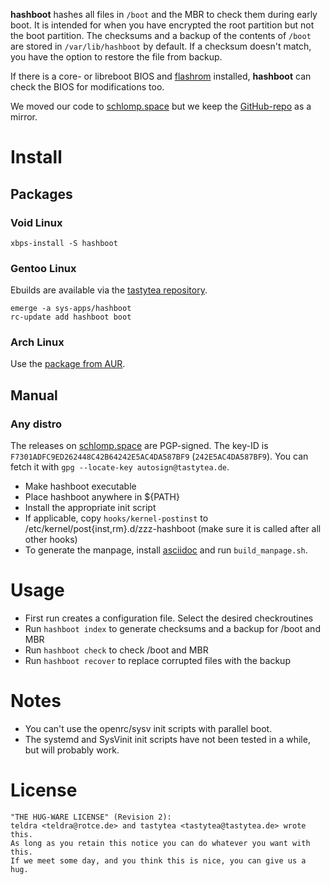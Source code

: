 **hashboot** hashes all files in `/boot` and the MBR to check them during early
boot. It is intended for when you have encrypted the root partition but not the
boot partition. The checksums and a backup of the contents of `/boot` are stored
in `/var/lib/hashboot` by default. If a checksum doesn't match, you have the
option to restore the file from backup.

If there is a core- or libreboot BIOS and [flashrom](https://flashrom.org/)
installed, **hashboot** can check the BIOS for modifications too.

We moved our code to
[schlomp.space](https://schlomp.space/tastytea/hashboot) but we keep the
[GitHub-repo](https://github.com/tastytea/hashboot) as a mirror.

# Install

## Packages

### Void Linux

``` shell
xbps-install -S hashboot
```

### Gentoo Linux

Ebuilds are available via the
[tastytea repository](https://schlomp.space/tastytea/overlay).

``` shell
emerge -a sys-apps/hashboot
rc-update add hashboot boot
```

### Arch Linux

Use the [package from AUR](https://aur.archlinux.org/packages/hashboot/).

## Manual

### Any distro

The releases on
[schlomp.space](https://schlomp.space/tastytea/hashboot/releases) are
PGP-signed. The key-ID is `F7301ADFC9ED262448C42B64242E5AC4DA587BF9`
(`242E5AC4DA587BF9`). You can fetch it with `gpg --locate-key
autosign@tastytea.de`.

* Make hashboot executable
* Place hashboot anywhere in ${PATH}
* Install the appropriate init script
* If applicable, copy `hooks/kernel-postinst` to /etc/kernel/post{inst,rm}.d/zzz-hashboot
(make sure it is called after all other hooks)
* To generate the manpage, install [asciidoc](http://asciidoc.org/) and run
`build_manpage.sh`.

# Usage

* First run creates a configuration file. Select the desired checkroutines
* Run `hashboot index` to generate checksums and a backup for /boot and MBR
* Run `hashboot check` to check /boot and MBR
* Run `hashboot recover` to replace corrupted files with the backup

# Notes

* You can't use the openrc/sysv init scripts with parallel boot.
* The systemd and SysVinit init scripts have not been tested in a while, but
will probably work.

# License

```PLAIN
"THE HUG-WARE LICENSE" (Revision 2):
teldra <teldra@rotce.de> and tastytea <tastytea@tastytea.de> wrote this.
As long as you retain this notice you can do whatever you want with this.
If we meet some day, and you think this is nice, you can give us a hug.
```
